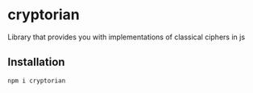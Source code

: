 # cryptorian

Library that provides you with implementations of classical ciphers in js

## Installation

`npm i cryptorian`
